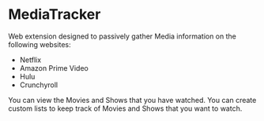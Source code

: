 # MediaTracker

Web extension designed to passively gather Media information on the following 
websites: 

* Netflix
* Amazon Prime Video
* Hulu
* Crunchyroll

You can view the Movies and Shows that you have watched. You can create custom lists
to keep track of Movies and Shows that you want to watch.
